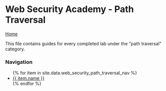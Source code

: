 # Web Security Academy - Path Traversal
<a href="{{ site.url }}{{ site.baseurl }}"> Home</a>

This file contains guides for every completed lab under the "path traversal" category.

### Navigation
<ul>
  {% for item in site.data.web_security_path_traversal_nav %}
    <li>
      <a href="{{ site.url }}{{ site.baseurl }}{{ item.link }}"> {{ item.name }} </a>
    </li>
  {% endfor %}
</ul>
